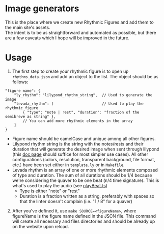 # Image generators  
This is the place where we create new Rhythmic Figures and add them to the main site's assets.  
The intent is to be as straightforward and automated as possible, but there are a few caveats which I hope will be improved in the future.  

# Usage  
1. The first step to create your rhythmic figure is to open up `rhythms_data.json` and add an object to the list. The object should be as follows:  
```jsonc
"figure name": {
    "ly_rhythm": "lilypond_rhythm_string",  // Used to generate the image
    "levada_rhythm": [                      // Used to play the rhythmic figure
        { "type": "note | rest", "duration": "fraction of the semibreve as string" },
        // You can add more rhythmic elements in the array
    ]
}
```  
- Figure name should be camelCase and unique among all other figures.  
- Lilypond rhythm string is the string with the notes/rests and their duration that will generate the desired image when sent through lilypond (this [doc page](http://lilypond.org/doc/v2.20/Documentation/notation/writing-rhythms) should suffice for most simpler use cases). All other configurations (colors, resolution, transparent background, file format, etc.) have been set either in `template.ly` or in `Makefile`.  
- Levada rhythm is an array of one or more rhythmic elements composed of type and duration. The sum of all durations should be 1/4 because we're considering the quaver to be one beat (n/4 time signature). This is what's used to play the audio (see [playBeat.ts](/src/utils/playBeat.ts))  
    - Type is either "note" or "rest"  
    - Duration is a fraction written as a string, preferably with spaces so that the linter doesn't complain (i.e. "1 / 8" for a quaver)  
  
2. After you've defined it, use `make SOURCE=<figureName>`, where figureName is the figure name defined in the JSON file. This command will create all necessary and files directories and should be already up on the website upon reload.